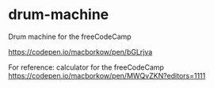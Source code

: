 # drum-machine
Drum machine for the freeCodeCamp

https://codepen.io/macborkow/pen/bGLrjva


For reference: calculator for the freeCodeCamp
https://codepen.io/macborkow/pen/MWQvZKN?editors=1111
